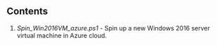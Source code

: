 ## Contents 
1. *Spin_Win2016VM_azure.ps1* - Spin up a new Windows 2016 server virtual machine in Azure cloud.
